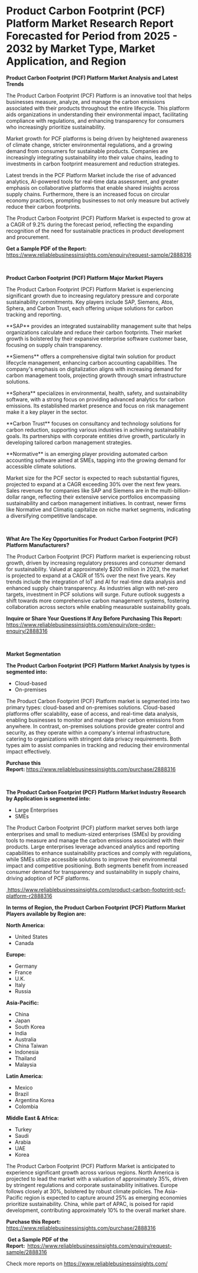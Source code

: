 <p><h1>Product Carbon Footprint (PCF) Platform Market Research Report Forecasted for Period from 2025 -  2032 by Market Type, Market Application, and Region</h1></p><p><strong>Product Carbon Footprint (PCF) Platform Market Analysis and Latest Trends</strong></p>
<p><p>The Product Carbon Footprint (PCF) Platform is an innovative tool that helps businesses measure, analyze, and manage the carbon emissions associated with their products throughout the entire lifecycle. This platform aids organizations in understanding their environmental impact, facilitating compliance with regulations, and enhancing transparency for consumers who increasingly prioritize sustainability. </p><p>Market growth for PCF platforms is being driven by heightened awareness of climate change, stricter environmental regulations, and a growing demand from consumers for sustainable products. Companies are increasingly integrating sustainability into their value chains, leading to investments in carbon footprint measurement and reduction strategies. </p><p>Latest trends in the PCF Platform Market include the rise of advanced analytics, AI-powered tools for real-time data assessment, and greater emphasis on collaborative platforms that enable shared insights across supply chains. Furthermore, there is an increased focus on circular economy practices, prompting businesses to not only measure but actively reduce their carbon footprints. </p><p>The Product Carbon Footprint (PCF) Platform Market is expected to grow at a CAGR of 9.2% during the forecast period, reflecting the expanding recognition of the need for sustainable practices in product development and procurement.</p></p>
<p><strong>Get a Sample PDF of the Report:&nbsp;</strong> <a href="https://www.reliablebusinessinsights.com/enquiry/request-sample/2888316?utm_campaign=3113&utm_medium=2&utm_source=Github&utm_content=ia&utm_term=14032025&utm_id=product-carbon-footprint-pcf-platform">https://www.reliablebusinessinsights.com/enquiry/request-sample/2888316</a></p>
<p>&nbsp;</p>
<p><strong>Product Carbon Footprint (PCF) Platform Major Market Players</strong></p>
<p><p>The Product Carbon Footprint (PCF) Platform Market is experiencing significant growth due to increasing regulatory pressure and corporate sustainability commitments. Key players include SAP, Siemens, Atos, Sphera, and Carbon Trust, each offering unique solutions for carbon tracking and reporting.</p><p>**SAP** provides an integrated sustainability management suite that helps organizations calculate and reduce their carbon footprints. Their market growth is bolstered by their expansive enterprise software customer base, focusing on supply chain transparency.</p><p>**Siemens** offers a comprehensive digital twin solution for product lifecycle management, enhancing carbon accounting capabilities. The company's emphasis on digitalization aligns with increasing demand for carbon management tools, projecting growth through smart infrastructure solutions.</p><p>**Sphera** specializes in environmental, health, safety, and sustainability software, with a strong focus on providing advanced analytics for carbon emissions. Its established market presence and focus on risk management make it a key player in the sector.</p><p>**Carbon Trust** focuses on consultancy and technology solutions for carbon reduction, supporting various industries in achieving sustainability goals. Its partnerships with corporate entities drive growth, particularly in developing tailored carbon management strategies.</p><p>**Normative** is an emerging player providing automated carbon accounting software aimed at SMEs, tapping into the growing demand for accessible climate solutions. </p><p>Market size for the PCF sector is expected to reach substantial figures, projected to expand at a CAGR exceeding 30% over the next few years. Sales revenues for companies like SAP and Siemens are in the multi-billion-dollar range, reflecting their extensive service portfolios encompassing sustainability and carbon management initiatives. In contrast, newer firms like Normative and Climatiq capitalize on niche market segments, indicating a diversifying competitive landscape.</p></p>
<p>&nbsp;</p>
<p><strong>What Are The Key Opportunities For Product Carbon Footprint (PCF) Platform Manufacturers?</strong></p>
<p><p>The Product Carbon Footprint (PCF) Platform market is experiencing robust growth, driven by increasing regulatory pressures and consumer demand for sustainability. Valued at approximately $200 million in 2023, the market is projected to expand at a CAGR of 15% over the next five years. Key trends include the integration of IoT and AI for real-time data analysis and enhanced supply chain transparency. As industries align with net-zero targets, investment in PCF solutions will surge. Future outlook suggests a shift towards more comprehensive carbon management systems, fostering collaboration across sectors while enabling measurable sustainability goals.</p></p>
<p><strong>Inquire or Share Your Questions If Any Before Purchasing This Report:</strong> <a href="https://www.reliablebusinessinsights.com/enquiry/pre-order-enquiry/2888316?utm_campaign=3113&utm_medium=2&utm_source=Github&utm_content=ia&utm_term=14032025&utm_id=product-carbon-footprint-pcf-platform">https://www.reliablebusinessinsights.com/enquiry/pre-order-enquiry/2888316</a></p>
<p>&nbsp;</p>
<p><strong>Market Segmentation</strong></p>
<p><strong>The Product Carbon Footprint (PCF) Platform Market Analysis by types is segmented into:</strong></p>
<p><ul><li>Cloud-based</li><li>On-premises</li></ul></p>
<p><p>The Product Carbon Footprint (PCF) Platform market is segmented into two primary types: cloud-based and on-premises solutions. Cloud-based platforms offer scalability, ease of access, and real-time data analysis, enabling businesses to monitor and manage their carbon emissions from anywhere. In contrast, on-premises solutions provide greater control and security, as they operate within a company's internal infrastructure, catering to organizations with stringent data privacy requirements. Both types aim to assist companies in tracking and reducing their environmental impact effectively.</p></p>
<p><strong>Purchase this Report:&nbsp;</strong><a href="https://www.reliablebusinessinsights.com/purchase/2888316?utm_campaign=3113&utm_medium=2&utm_source=Github&utm_content=ia&utm_term=14032025&utm_id=product-carbon-footprint-pcf-platform">https://www.reliablebusinessinsights.com/purchase/2888316</a></p>
<p>&nbsp;</p>
<p><strong>The Product Carbon Footprint (PCF) Platform Market Industry Research by Application is segmented into:</strong></p>
<p><ul><li>Large Enterprises</li><li>SMEs</li></ul></p>
<p><p>The Product Carbon Footprint (PCF) platform market serves both large enterprises and small to medium-sized enterprises (SMEs) by providing tools to measure and manage the carbon emissions associated with their products. Large enterprises leverage advanced analytics and reporting capabilities to enhance sustainability practices and comply with regulations, while SMEs utilize accessible solutions to improve their environmental impact and competitive positioning. Both segments benefit from increased consumer demand for transparency and sustainability in supply chains, driving adoption of PCF platforms.</p></p>
<p><a href="https://www.reliablebusinessinsights.com/product-carbon-footprint-pcf-platform-r2888316?utm_campaign=3113&utm_medium=2&utm_source=Github&utm_content=ia&utm_term=14032025&utm_id=product-carbon-footprint-pcf-platform">&nbsp;https://www.reliablebusinessinsights.com/product-carbon-footprint-pcf-platform-r2888316</a></p>
<p><strong>In terms of Region, the Product Carbon Footprint (PCF) Platform Market Players available by Region are:</strong></p>
<p>
    <p> <strong> North America: </strong>
        <ul>
            <li>United States</li>
            <li>Canada</li>
        </ul>
        </p> 
    <p> <strong> Europe: </strong>
        <ul>
            <li>Germany</li>
            <li>France</li>
            <li>U.K.</li>
            <li>Italy</li>
            <li>Russia</li>
        </ul>
        </p> 
    <p> <strong> Asia-Pacific: </strong>
        <ul>
            <li>China</li>
            <li>Japan</li>
            <li>South Korea</li>
            <li>India</li>
            <li>Australia</li>
            <li>China Taiwan</li>
            <li>Indonesia</li>
            <li>Thailand</li>
            <li>Malaysia</li>
        </ul>
        </p> 
    <p> <strong> Latin America: </strong>
        <ul>
            <li>Mexico</li>
            <li>Brazil</li>
            <li>Argentina Korea</li>
            <li>Colombia</li>
        </ul>
        </p> 
    <p> <strong> Middle East & Africa: </strong>
        <ul>
            <li>Turkey</li>
            <li>Saudi</li>
            <li>Arabia</li>
            <li>UAE</li>
            <li>Korea</li>
        </ul>
    </p>
    </p>
<p><p>The Product Carbon Footprint (PCF) Platform Market is anticipated to experience significant growth across various regions. North America is projected to lead the market with a valuation of approximately 35%, driven by stringent regulations and corporate sustainability initiatives. Europe follows closely at 30%, bolstered by robust climate policies. The Asia-Pacific region is expected to capture around 25% as emerging economies prioritize sustainability. China, while part of APAC, is poised for rapid development, contributing approximately 10% to the overall market share.</p></p>
<p><strong>Purchase this Report: </strong><a href="https://www.reliablebusinessinsights.com/purchase/2888316?utm_campaign=3113&utm_medium=2&utm_source=Github&utm_content=ia&utm_term=14032025&utm_id=product-carbon-footprint-pcf-platform">https://www.reliablebusinessinsights.com/purchase/2888316</a></p>
<p>&nbsp;<strong>Get a Sample PDF of the Report:&nbsp;&nbsp;</strong><a href="https://www.reliablebusinessinsights.com/enquiry/request-sample/2888316?utm_campaign=3113&utm_medium=2&utm_source=Github&utm_content=ia&utm_term=14032025&utm_id=product-carbon-footprint-pcf-platform">https://www.reliablebusinessinsights.com/enquiry/request-sample/2888316</a></p>
<p><strong></strong></p>
<p>Check more reports on <a href="https://www.reliablebusinessinsights.com/?utm_campaign=3113&utm_medium=2&utm_source=Github&utm_content=ia&utm_term=14032025&utm_id=product-carbon-footprint-pcf-platform">https://www.reliablebusinessinsights.com/</a></p>